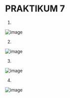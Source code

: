 # PRAKTIKUM 7

1)  
![image](https://github.com/alexandravoit/ANDMETURVE-2024/assets/145194484/d363602a-9c5e-4a41-bead-01242e895f8b)

2)  
![image](https://github.com/alexandravoit/ANDMETURVE-2024/assets/145194484/46cfec71-4ffe-40db-ac36-074b37eec715)

3)  
![image](https://github.com/alexandravoit/ANDMETURVE-2024/assets/145194484/0eed3229-8b23-4252-b905-5a3b0f786d8b)

4)  
![image](https://github.com/alexandravoit/ANDMETURVE-2024/assets/145194484/271ee43c-8cd0-409f-983c-e5b7274a0374)

